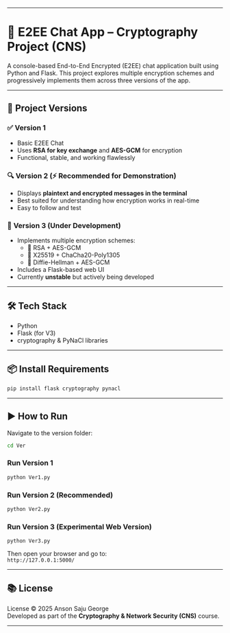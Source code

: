 
---

# 🔐 E2EE Chat App – Cryptography Project (CNS)

A console-based End-to-End Encrypted (E2EE) chat application built using Python and Flask. This project explores multiple encryption schemes and progressively implements them across three versions of the app.

---

## 📁 Project Versions

### ✅ **Version 1**
- Basic E2EE Chat
- Uses **RSA for key exchange** and **AES-GCM** for encryption
- Functional, stable, and working flawlessly

### 🔍 **Version 2** (⚡ Recommended for Demonstration)
- Displays **plaintext and encrypted messages in the terminal**
- Best suited for understanding how encryption works in real-time
- Easy to follow and test

### 🚧 **Version 3** (Under Development)
- Implements multiple encryption schemes:
  - 🔐 RSA + AES-GCM  
  - 🔐 X25519 + ChaCha20-Poly1305  
  - 🔁 Diffie-Hellman + AES-GCM
- Includes a Flask-based web UI
- Currently **unstable** but actively being developed

---

## 🛠️ Tech Stack

- Python
- Flask (for V3)
- cryptography & PyNaCl libraries

---

## 📦 Install Requirements

```bash
pip install flask cryptography pynacl
```

---

## ▶️ How to Run

Navigate to the version folder:

```bash
cd Ver
```

### Run Version 1

```bash
python Ver1.py
```

### Run Version 2 (Recommended)

```bash
python Ver2.py
```

### Run Version 3 (Experimental Web Version)

```
python Ver3.py
```

Then open your browser and go to:  
`http://127.0.0.1:5000/`

---

## 📚 License

License © 2025 Anson Saju George  
Developed as part of the **Cryptography & Network Security (CNS)** course.

---

```
